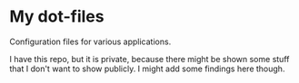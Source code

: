 # My dot-files

Configuration files for various applications.

I have this repo, but it is private, because there might be shown some stuff
that I don't want to show publicly. I might add some findings here though.

